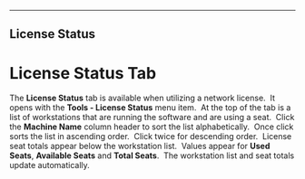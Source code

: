   --------------------
  **License Status**
  --------------------

# License Status Tab

The **License Status** tab is available when utilizing a network
license.  It opens with the **Tools - License Status** menu item.  At
the top of the tab is a list of workstations that are running the
software and are using a seat.  Click the **Machine Name** column header
to sort the list alphabetically.  Once click sorts the list in ascending
order.  Click twice for descending order.  License seat totals appear
below the workstation list.  Values appear for **Used Seats**,
**Available Seats** and **Total Seats**.  The workstation list and seat
totals update automatically.

<figure><img src=".gitbook/assets/License Status_files/image001.png" alt=""><figcaption></figcaption></figure> 
